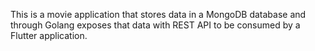 This is a movie application that stores data in a MongoDB database and through Golang exposes that data with REST API to be consumed by a Flutter application.